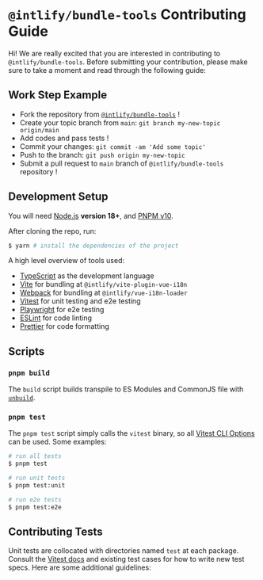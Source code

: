# `@intlify/bundle-tools` Contributing Guide

Hi! We are really excited that you are interested in contributing to `@intlify/bundle-tools`. Before submitting your contribution, please make sure to take a moment and read through the following guide:

## Work Step Example

- Fork the repository from [`@intlify/bundle-tools`](https://github.com/intlify/bundle-tools) !
- Create your topic branch from `main`: `git branch my-new-topic origin/main`
- Add codes and pass tests !
- Commit your changes: `git commit -am 'Add some topic'`
- Push to the branch: `git push origin my-new-topic`
- Submit a pull request to `main` branch of `@intlify/bundle-tools` repository !

## Development Setup

You will need [Node.js](http://nodejs.org) **version 18+**, and [PNPM v10](https://pnpm.io/).

After cloning the repo, run:

```sh
$ yarn # install the dependencies of the project
```

A high level overview of tools used:

- [TypeScript](https://www.typescriptlang.org/) as the development language
- [Vite](https://vitejs.dev/) for bundling at `@intlify/vite-plugin-vue-i18n`
- [Webpack](https://webpack.js.org/) for bundling at `@intlify/vue-i18n-loader`
- [Vitest](https://vitest.dev/) for unit testing and e2e testing
- [Playwright](https://playwright.dev/) for e2e testing
- [ESLint](https://eslint.org/) for code linting
- [Prettier](https://prettier.io/) for code formatting

## Scripts

### `pnpm build`

The `build` script builds transpile to ES Modules and CommonJS file with [`unbuild`](https://github.com/unjs/unbuild).

### `pnpm test`

The `pnpm test` script simply calls the `vitest` binary, so all [Vitest CLI Options](https://vitest.dev/guide/cli.html) can be used. Some examples:

```bash
# run all tests
$ pnpm test

# run unit tests
$ pnpm test:unit

# run e2e tests
$ pnpm test:e2e
```

## Contributing Tests

Unit tests are collocated with directories named `test` at each package. Consult the [Vitest docs](https://vitest.dev/api/) and existing test cases for how to write new test specs. Here are some additional guidelines:
